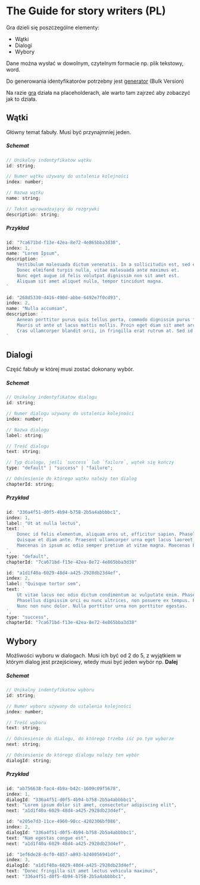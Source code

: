 # The Guide for story writers (PL)

Gra dzieli się poszczególne elementy:

- Wątki
- Dialogi
- Wybory

Dane można wysłać w dowolnym, czytelnym formacie np. plik tekstowy, word.

Do generowania identyfikatorów potrzebny jest [generator](https://www.uuidgenerator.net) (Bulk Version)

Na razie [gra](https://dollgame.netlify.app) działa na placeholderach, ale warto tam zajrzeć aby zobaczyć jak to działa.

## Wątki

Główny temat fabuły. Musi być przynajmniej jeden.

##### Schemat

```javascript
// Unikalny indentyfikatow wątku
id: string;

// Numer wątku używany do ustalenia kolejności
index: number;

// Nazwa wątku
name: string;

// Tekst wprowadzający do rozgrywki
description: string;
```

##### Przykład

```javascript
id: "7ca671bd-f13e-42ea-8e72-4e865bba3d38",
index: 1,
name: "Lorem Ipsum",
description: `
    Vestibulum malesuada dictum venenatis. In a sollicitudin est, sed euismod magna.
    Donec eleifend turpis nulla, vitae malesuada ante maximus et.
    Nunc eget augue id felis volutpat dignissim non sit amet est.
    Aliquam sit amet aliquet nulla, tempor tincidunt magna.
`

id: "268d5330-d416-490d-abbe-6492e7f0cd93",
index: 2,
name: "Nulla accumsan",
description: `
    Aenean porttitor purus quis tellus porta, commodo dignissim purus finibus. Etiam ut fringilla sapien, nec accumsan orci.
    Mauris ut ante ut lacus mattis mollis. Proin eget diam sit amet arcu porttitor facilisis nec sit amet arcu.
    Cras ullamcorper blandit orci, in fringilla erat rutrum at. Sed id sem ex.
`
```

## Dialogi

Część fabuły w której musi zostać dokonany wybór.

##### Schemat

```javascript
// Unikalny indentyfikatow dialogu
id: string;

// Numer dialogu używany do ustalenia kolejności
index: number;

// Nazwa dialogu
label: string;

// Treść dialogu
text: string;

// Typ dialogu, jeśli `success` lub `failure`, wątek się kończy
type: "default" | "success" | "failure";

// Odniesienie do którego wątku należy ten dialog
chapterId: string;
```

##### Przykład

```javascript
id: "336a4f51-d0f5-4b94-b758-2b5a4abbbbc1",
index: 1,
label: "Ut at nulla lectus",
text: `
    Donec id felis elementum, aliquam eros ut, efficitur sapien. Phasellus leo est, posuere id finibus eget, condimentum nec nisi.
    Quisque et diam ante. Praesent ullamcorper urna eget lacus laoreet, dignissim iaculis diam finibus.
    Maecenas in ipsum ac odio semper pretium at vitae magna. Maecenas blandit elit quis dapibus venenatis.
`,
type: "default",
chapterId: "7ca671bd-f13e-42ea-8e72-4e865bba3d38"

id: "a1d1f40a-6029-48d4-a425-2928db23d4ef",
index: 2,
label: "Quisque tortor sem",
text: `
    Ut vitae lacus nec odio dictum condimentum ac vulputate enim. Phasellus sagittis quam eu erat efficitur vulputate.
    Phasellus dignissim orci eu nunc ultrices, non posuere ex tempus. Phasellus urna nibh, fringilla at risus non, vulputate scelerisque lacus.
    Nunc non nunc dolor. Nulla porttitor urna non porttitor egestas.
`,
type: "success",
chapterId: "7ca671bd-f13e-42ea-8e72-4e865bba3d38"
```

## Wybory

Możliwości wyboru w dialogach. Musi ich być od 2 do 5, z wyjątkiem w którym dialog jest przejściowy, wtedy musi być jeden wybór np. **Dalej**

##### Schemat

```javascript
// Unikalny indentyfikatow wyboru
id: string;

// Numer wyboru używany do ustalenia kolejności
index: number;

// Treść wyboru
text: string;

// Odniesienie do dialogu, do którego trzeba iść po tym wyborze
next: string;

// Odniesienie do którego dialogu należy ten wybór
dialogId: string;
```

##### Przykład

```javascript
id: "ab756638-fac4-4b9a-b42c-1609c09f5678",
index: 1,
dialogId: "336a4f51-d0f5-4b94-b758-2b5a4abbbbc1",
text: "Lorem ipsum dolor sit amet, consectetur adipiscing elit",
next: "a1d1f40a-6029-48d4-a425-2928db23d4ef",

id: "e205e7d3-11ce-4960-98cc-4202306bf086",
index: 2,
dialogId: "336a4f51-d0f5-4b94-b758-2b5a4abbbbc1",
text: "Nam egestas congue est",
next: "a1d1f40a-6029-48d4-a425-2928db23d4ef",

id: "1ef6de28-0cf0-4857-a893-b240056941df",
index: 3,
dialogId: "a1d1f40a-6029-48d4-a425-2928db23d4ef",
text: "Donec fringilla sit amet lectus vehicula maximus",
next: "336a4f51-d0f5-4b94-b758-2b5a4abbbbc1",
```
